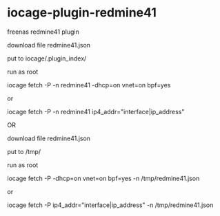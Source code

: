 # iocage-plugin-redmine41
freenas redmine41 plugin

download file redmine41.json

put to iocage/.plugin_index/

run as root

iocage fetch -P -n redmine41 -dhcp=on vnet=on bpf=yes

or

iocage fetch -P -n redmine41 ip4_addr="interface|ip_address"


OR


download file redmine41.json

put to /tmp/


run as root

iocage fetch -P -dhcp=on vnet=on bpf=yes -n /tmp/redmine41.json

or

iocage fetch -P ip4_addr="interface|ip_address" -n /tmp/redmine41.json


